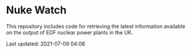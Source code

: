 # Nuke Watch

This repository includes code for retrieving the latest information available on the output of EDF nuclear power plants in the UK.

Last updated: 2021-07-09 04:08